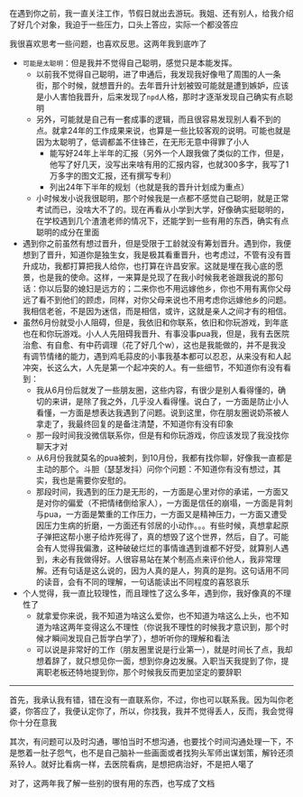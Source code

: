 在遇到你之前，我一直关注工作，节假日就出去游玩。我姐、还有别人，给我介绍了好几个对象，我迫于一些压力，口头上答应，实际一个都没答应

我很喜欢思考一些问题，也喜欢反思。这两年我到底咋了

- `可能是太聪明`：但是我并不觉得自己聪明，感觉只是本能发挥。
  - 以前我不觉得自己聪明，进了申通后，我发现我好像甩了周围的人一条街，那个时候，就想晋升的。去年晋升计划被毁可能就是遭到嫉妒，应该是小人害怕我晋升，后来发现了`npd`人格，那时才逐渐发现自己确实有点聪明
  - 另外，可能就是自己有一套成事的逻辑，而且很容易发现别人看不到的点。就拿24年的工作成果来说，也算是一些比较客观的说明。可能也就是因为太聪明了，低调都盖不住锋芒，在无形无意中得罪了小人
    - 能写好24年上半年的汇报（另外一个人跟我做了类似的工作，但是，他写了好几天，没写出来啥有用的汇报内容，也就300多字，我写了1万多字的图文汇报，还有撰写专利）
    - 列出24年下半年的规划（也就是我的晋升计划成为重点）
  - 小时候发小说我很聪明，那个时候我是一点都不感觉自己聪明，就是正常考试而已，没啥大不了的。现在再看从小学到大学，好像确实挺聪明的，在学校遇到几个渣渣老师的情况下，还能学到一些有用的东西，确实有点聪明的成分在里面
- 遇到你之前虽然有想过晋升，但是受限于工龄就没有筹划晋升。遇到你，我便想到了晋升，知道你是独生女，我是极其看重晋升，也考虑过，不管有没有晋升成功，我都打算把我人给你，也打算在许昌安家。这就是埋在我心底的愿景，也是我的使命。这样，一来算是兑现了在我小时候我老爸跟我说的那句话：你以后娶的媳妇是远方的；二来你也不用远嫁他乡，你也不用有离你父母远了看不到他们的顾虑，同样，对你父母来说也不用考虑你远嫁他乡的问题。我相信老爸，不是因为迷信，而是相信，或许，这就是亲人之间才有的相信。
- 虽然6月份就受小人阻碍，但是，我依旧和你联系，依旧和你玩游戏，到年底也在和你玩游戏。小人人先阻碍我晋升、有事没事pua我，但是，我有去医院治愈、有自愈、有中药调理（花了好几个w），这也是我能做的，并不是我没有调节情绪的能力，遇到鸡毛蒜皮的小事我基本都可以忍忍，从来没有和人起冲突，长这么大，人先是第一个起冲突的人。有一些细节，不知道你有没有看到：
  - 我从6月份后就发了一些朋友圈，这些内容，有很少是别人看得懂的，确切的来讲，是除了我之外，几乎没人看得懂。说白了，一方面是防止小人看懂，一方面是想表达我遇到了问题。说到这里，你在朋友圈说奶茶被人拿走了，我最终回复的是备注清楚，不知道你有没有印象
  - 那一段时间我没微信联系你，但是有和你玩游戏，你应该发现了我没找你聊天才对
  - 从6月份我就莫名的pua被刺，到10月份，我都有找你聊，好像我一直都是主动的那个。斗胆（瑟瑟发抖）问你个问题：不知道你有没有想过，其实，我也是需要你安慰的。
  - 那段时间，我遇到的压力是无形的，一方面是心里对你的承诺，一方面又是对你的偏爱（不把情绪倒给家人），一方面是信任的崩塌，一方面是背刺与pua，一方面是繁重的工作压力，一方面又是精神压力，一方面又遭受因压力生病的折磨，一方面还有邻居的小动作。。。有些时候，真想拿起原子弹把这帮小崽子给炸死得了，真的想毁了这个世界，然后，自了。可能会有人觉得我偏激，这种破破烂烂的事情谁遇到谁都不好受，就算别人遇到，未必有我做得好。人很容易站在某个制高点来评价他人，我非常理解。还有句话是这么说的，因为人真的是人，狗真的是狗。这句话用不同的读音，会有不同的理解，一句话能读出不同程度的喜怒哀乐
- 个人觉得，我一直比较理性，而且理性了这么多年，遇到你，我好像真的不理性了
  - 就拿爱你来说，我不知道为啥这么爱你，也不知道为啥这么上头，也不知道为啥这两年变得这么不理性（你说我不理性的时候我才意识到，那个时候才瞬间发现自己哲学白学了），想听听你的理解和看法
  - 可以说是非常好的工作（朋友圈里说是行业第一），就是时间长了点，我却想着辞了，就只想见你一面，想到你身边发展。入职当天我提到了你，提离职老板还特地提到你，那个时候我反而更加坚定的要辞职

-----------------

首先，我承认我有错，错在没有一直联系你，不过，你也可以联系我。因为叫你老婆，你答应了，我便认定你了，所以，你找我，我并不觉得丢人，反而，我会觉得你十分在意我

其次，有问题可以及时沟通，哪怕当时不想沟通，也要找个时间沟通处理一下，不是憋着一肚子怨气，也不是自己脑补一些画面或者找狗头军师出谋划策，解铃还须系铃人。就好比看病一样，去医院看病，是想把病治好，不是把人噶了

对了，这两年我了解一些别的很有用的东西，也写成了文档
